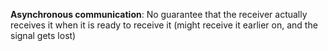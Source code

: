 **Asynchronous communication**: No guarantee that the receiver actually receives it when it is ready to receive it (might receive it earlier on, and the signal gets lost)